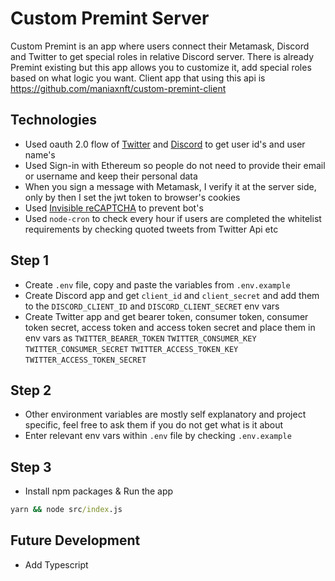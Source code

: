 # Custom Premint Server

Custom Premint is an app where users connect their Metamask, Discord and Twitter to get special roles in relative Discord server.
There is already Premint existing but this app allows you to customize it, add special roles based on what logic you want.
Client app that using this api is https://github.com/maniaxnft/custom-premint-client

## Technologies
- Used oauth 2.0 flow of [Twitter](https://developer.twitter.com/en/docs/authentication/oauth-2-0/bearer-tokens) and [Discord](https://discord.com/developers/docs/topics/oauth2) to get user id's and user name's 
- Used Sign-in with Ethereum so people do not need to provide their email or username and keep their personal data
- When you sign a message with Metamask, I verify it at the server side, only by then I set the jwt token to browser's cookies
- Used [Invisible reCAPTCHA](https://developers.google.com/recaptcha/docs/invisible) to prevent bot's    
- Used `node-cron` to check every hour if users are completed the whitelist requirements by checking quoted tweets from Twitter Api etc

## Step 1
- Create `.env` file, copy and paste the variables from `.env.example`
- Create Discord app and get `client_id` and `client_secret` and add them to the `DISCORD_CLIENT_ID` and `DISCORD_CLIENT_SECRET` env vars
- Create Twitter app and get bearer token, consumer token, consumer token secret, access token and access token secret and place them in env vars as `TWITTER_BEARER_TOKEN` `TWITTER_CONSUMER_KEY` `TWITTER_CONSUMER_SECRET` `TWITTER_ACCESS_TOKEN_KEY` `TWITTER_ACCESS_TOKEN_SECRET` 


## Step 2
- Other environment variables are mostly self explanatory and project specific, feel free to ask them if you do not get what is it about
- Enter relevant env vars within `.env` file by checking `.env.example`

## Step 3

- Install npm packages & Run the app

```bat
yarn && node src/index.js

```

## Future Development
- Add Typescript
